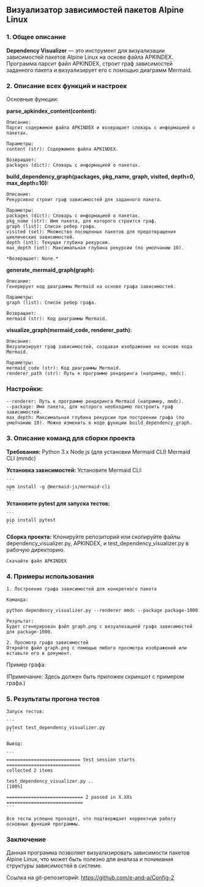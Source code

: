 ## Визуализатор зависимостей пакетов Alpine Linux

### 1. Общее описание
**Dependency Visualizer** — это инструмент для визуализации зависимостей пакетов Alpine Linux на основе файла APKINDEX. Программа парсит файл APKINDEX, строит граф зависимостей заданного пакета и визуализирует его с помощью диаграмм Mermaid.

### 2. Описание всех функций и настроек

Основные функции:

**parse_apkindex_content(content):**

    Описание: 
    Парсит содержимое файла APKINDEX и возвращает словарь с информацией о пакетах.

    Параметры:
    content (str): Содержимое файла APKINDEX.

    Возвращает:
    packages (dict): Словарь с информацией о пакетах.

**build_dependency_graph(packages, pkg_name, graph, visited, depth=0, max_depth=10):**

    Описание: 
    Рекурсивно строит граф зависимостей для заданного пакета.

    Параметры:
    packages (dict): Словарь с информацией о пакетах.
    pkg_name (str): Имя пакета, для которого строится граф.
    graph (list): Список ребер графа.
    visited (set): Множество посещенных пакетов для предотвращения циклических зависимостей.
    depth (int): Текущая глубина рекурсии.
    max_depth (int): Максимальная глубина рекурсии (по умолчанию 10).

    *Возвращает: None.*

**generate_mermaid_graph(graph):**

    Описание: 
    Генерирует код диаграммы Mermaid на основе графа зависимостей.

    Параметры:
    graph (list): Список ребер графа.

    Возвращает:
    mermaid (str): Код диаграммы Mermaid.

**visualize_graph(mermaid_code, renderer_path):**

    Описание: 
    Визуализирует граф зависимостей, создавая изображение на основе кода Mermaid.

    Параметры:
    mermaid_code (str): Код диаграммы Mermaid.
    renderer_path (str): Путь к программе рендеринга (например, mmdc).

### Настройки:
    --renderer: Путь к программе рендеринга Mermaid (например, mmdc).
    --package: Имя пакета, для которого необходимо построить граф зависимостей.
    max_depth: Максимальная глубина рекурсии при построении графа (по умолчанию 10). Можно изменить в коде функции build_dependency_graph.

### 3. Описание команд для сборки проекта

**Требования:**
    Python 3.x
    Node.js (для установки Mermaid CLI)
    Mermaid CLI (mmdc)

**Установка зависимостей:**
    Установите Mermaid CLI:

    ```
    npm install -g @mermaid-js/mermaid-cli
    ```

**Установите pytest для запуска тестов:**

    ```
    pip install pytest
    ```

**Сборка проекта:**
    Клонируйте репозиторий или скопируйте файлы dependency_visualizer.py, APKINDEX, и test_dependency_visualizer.py в рабочую директорию.

    Скачайте файл APKINDEX

### 4. Примеры использования
    1. Построение графа зависимостей для конкретного пакета

    Команда:

    python dependency_visualizer.py --renderer mmdc --package package-1000
    
    Результат:
    Будет сгенерирован файл graph.png с визуализацией графа зависимостей для package-1000.

    2. Просмотр графа зависимостей
    Откройте файл graph.png с помощью любого просмотра изображений или вставьте его в документ.

Пример графа:

(Примечание: Здесь должен быть приложен скриншот с примером графа.)

### 5. Результаты прогона тестов

    Запуск тестов:

    ```
    pytest test_dependency_visualizer.py
    ```

    Вывод:

    ```
    =========================== test session starts ===========================
    collected 2 items

    test_dependency_visualizer.py ..                                     [100%]

    ============================ 2 passed in X.XXs ============================
    ```

    Все тесты успешно проходят, что подтверждает корректную работу основных функций программы.

### Заключение
Данная программа позволяет визуализировать зависимости пакетов Alpine Linux, что может быть полезно для анализа и понимания структуры зависимостей в системе.

Ссылка на git-репозиторий: <https://github.com/e-and-a/Config-2>





